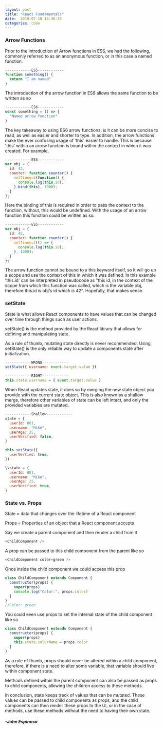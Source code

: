 ```yaml
---
layout: post
title: "React Fundamentals"
date:  2019-07-10 15:30:35
categories: code
---
```


### Arrow Functions

Prior to the introduction of Arrow functions in ES6, we had the following, commonly referred to as an anonymous function, or in this case a named function.

```javascript
------------ES5------------
function something() {
  return "I am named"
}
```

The introduction of the arrow function in ES6 allows the same function to be written as so

```javascript
------------ES6------------
const something = () => {
  "Named arrow function"
}
```

The key takeaway to using ES6 arrow functions, is it can be more concise to read, as well as easier and shorter to type. In addition, the arrow functions make the ever confusing usage of 'this' easier to handle. This is because 'this' within an arrow function is bound within the context in which it was created. For example. 

```javascript
------------ES5------------
var obj = {
  id: 42,
  counter: function counter() {
    setTimeout(function() {
      console.log(this.id);
    }.bind(this), 1000);
  }
};
```

Here the binding of this is required in order to pass the context to the function, without, this would be undefined. With the usage of an arrow function this function could be written as so. 

```javascript
------------ES5------------
var obj = {
  id: 42,
  counter: function counter() {
    setTimeout(() => {
      console.log(this.id);
    }, 1000);
  }
};
```

The arrow function cannot be bound to a this keyword itself, so it will go up a scope and use the context of this in which it was defined. In this example 'this.id' can be interpreted in pseudocode as "this id, in the context of the scope from which this function was called, which is the variable obj, therefore this.id is obj's id which is 42". Hopefully, that makes sense.  

### setState

State is what allows React components to have values that can be changed over time through things such as user actions. 

setState() is the method provided by the React library that allows for defining and manipulating state.

As a rule of thumb, mutating state directly is never recommended. Using setState() is the only reliable way to update a components state after initialization. 

```javascript
------------WRONG------------
setState({ username: event.target.value })
```

```javascript
------------RIGHT------------
this.state.username = { event.target.value }
```

When React updates state, it does so by merging the new state object you provide with the current state object. This is also known as a shallow merge, therefore other variables of state can be left intact, and only the provided variables are mutated.

```javascript
------------Shallow------------
state = {
  userId: 001,
  username: "Mike",
  userAge: 25,
  userVerified: false,
}

this.setState({
  userVerfied: true, 
})

\\state = {
  userId: 001,
  username: "Mike",
  userAge: 25,
  userVerified: true,
}
```

### State vs. Props

State = data that changes over the lifetime of a React component

Props = Properties of an object that a React component accepts

Say we create a parent component and then render a child from it

```javascript
<ChildComponent />
```

A prop can be passed to this child component from the parent like so

```javascript
<ChildComponent color=green />
```

Once inside the child component we could access this prop

```javascript
class ChildComponent extends Component {
  constructor(props) {
    super(props)
    console.log("Color:", props.color)
  }
}
//Color: green
```

You could even use props to set the internal state of the child component like so

```javascript
class ChildComponent extends Component {
  constructor(props) {
    super(props)
    this.state.colorName = props.color
  }
}
```

As a rule of thumb, props should never be altered within a child component, therefore, if there is a need to alter some variable, that variable should live within component state. 

Methods defined within the parent component can also be passed as props to child components, allowing the children access to these methods. 

In conclusion, state keeps track of values that can be mutated. These values can be passed to child components as props, and the child components can then render these props to the UI, or in the case of methods, use these methods without the need to having their own state. 







#### _-John Espinosa_  